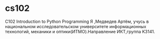 # cs102
C102 Introduction to Python Programming
Я ,Медведев Артём, учусь в национальном исследовательском университете информационных технологий, механики и оптики(ИТМО).Направление ИКТ,группа K3141.
